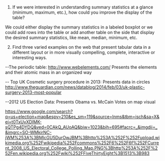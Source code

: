 1. If we were interested in understanding summary statistics at a glance (minimum, maximum, etc.), how could you improve the display of the table?

We could either display the summary statistics in a labeled boxplot or we could add rows into the table or add another table on the side that display the desired summary statistics, like mean, median, minimum, etc.


2. Find three varied examples on the web that present tabular data in a different layout or in more visually compelling, complete, interactive or interesting ways.

--The periodic table: http://www.webelements.com/
Presents the elements and their atomic mass in an organized way 

-- Top UK Cosmetic surgery procedure in 2013: Presents data in circles  http://www.theguardian.com/news/datablog/2014/feb/03/uk-plastic-surgery-2013-most-popular

--2012 US Election Data: Presents Obama vs. McCain Votes on map visual

https://www.google.com/search?q=us+election+map&espv=210&es_sm=119&source=lnms&tbm=isch&sa=X&ei=t0TxUvXDIMK-sQTPg4DYDQ&ved=0CAkQ_AUoAQ&biw=1023&bih=695#facrc=_&imgdii=_&imgrc=SO-WMkirNC-jWM%253A%3BMlcGU5DurOwJBM%3Bhttp%253A%252F%252Fupload.wikimedia.org%252Fwikipedia%252Fcommons%252F6%252F6f%252FCurrent_2008_US_Electoral_College_Polling_Map.PNG%3Bhttp%253A%252F%252Fen.wikipedia.org%252Fwiki%252FFiveThirtyEight%3B1513%3B983
